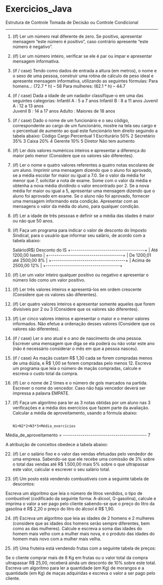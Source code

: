 # Exercicios_Java
Estrutura de Controle
Tomada de Decisão ou Controle Condicional
___________________________________________________________________________

1) (if) Ler um número real diferente de zero. Se positivo, apresentar mensagem “este número é positivo”, caso contrário apresente “este número é negativo”.

2) (if) Ler um número inteiro, verificar se ele é par ou ímpar e apresentar mensagem informativa.

3) (if / case) Tendo como dados de entrada a altura (em metros), o nome e o sexo de uma pessoa, construir uma rotina de cálculo de peso ideal e apresente mensagem informativa, utilizando as seguintes fórmulas:
Para homens..: (72.7 * h) – 58
Para mulheres: (62.1 * h) – 44.7

4) (if / case) Dada a idade de um nadador classifique-o em uma das seguintes categorias:
Infantil A	: 5 a 7 anos
Infantil B	: 8 a 11 anos
Juvenil A	: 12 a 13 anos     
Juvenil B 	: 14 a 17 anos
Adulto 	: Maiores de 18 anos

5) (if / case) Dado o nome de um funcionário e o seu código, correspondente ao cargo de um funcionário, mostre na tela seu cargo e o percentual de aumento ao qual este funcionário tem direito seguindo a tabela abaixo:
Código	Cargo	Percentual
1	Escriturário	50%
2	Secretário	35%
3	Caixa	20%
4	Gerente	10%
5	Diretor	Não tem aumento

	






6) (if) Ler dois valores numéricos inteiros e apresentar a diferença do maior pelo menor (Considere que os valores são diferentes).

7) (if) Ler o nome e quatro valores referentes a quatro notas escolares de um aluno. 
Imprimir uma mensagem dizendo que o aluno foi aprovado, se a média escolar for maior ou igual a 7.0.
Se o valor da média for menor que 7, solicitar a nota de exame. Some com o valor da média e obtenha a nova média dividindo o valor encontrado por 2.
Se a nova média for maior ou igual a 5, apresentar uma mensagem dizendo que o aluno foi aprovado em exame.
Se o aluno não foi aprovado, fornecer uma mensagem informando esta condição. Apresentar com as mensagens o valor da média do aluno, para qualquer condição.




8) (if) Ler a idade de três pessoas e definir se a média das idades é maior ou não que 50 anos.

9) (if) Faça um programa para indicar o valor de desconto do Imposto Sindical, para o usuário que informar seu salário, de acordo com a tabela abaixo:

	Salário(R$)             Desconto do IS
    +--------------------------------------+
    | Até 1200,00                 Isento   |
    +--------------------------------------+
    | De 1200,01 até 2500,00        8%     |
    +--------------------------------------+
    | Acima de 2500,00             12%     |
    +--------------------------------------+

10) (if) Ler um valor inteiro qualquer positivo ou negativo e apresentar o número lido como um valor positivo.

11) (if) Ler três valores inteiros e apresentá-los em ordem crescente (Considere que os valores são diferentes).

12) (if) Ler quatro valores inteiros e apresentar somente aqueles que forem divisíveis por 2 ou 3 (Considere que os valores são diferentes).

13) (if) Ler cinco valores inteiros e apresentar o maior e o menor valores informados. Não efetue a ordenação desses valores (Considere que os valores são diferentes).

14) (if / case) Ler o ano atual e o ano de nascimento de uma pessoa. Escrever uma mensagem que diga se ela poderá ou não votar este ano (não é necessário considerar o mês em que a pessoa nasceu).


19) (if / case) As maçãs custam R$ 1,30 cada se forem compradas menos de uma dúzia, e R$ 1,00 se forem compradas pelo menos 12. Escreva um programa que leia o número de maçãs compradas, calcule e escreva o custo total da compra.

20) (if) Ler o nome de 2 times e o número de gols marcados na partida. Escrever o nome do vencedor. Caso não haja vencedor deverá ser impressa a palavra EMPATE.

21) (if) Faça um algoritmo para ler as 3 notas obtidas por um aluno nas 3 verificações e a média dos exercícios que fazem parte da avaliação. Calcular a média de aproveitamento, usando a fórmula abaixo:

                                                 N1+N2*2+N3*3+Média_exercícios
Média_de_aproveitamento  =  -------------------------------------------
                                                                          7

A atribuição de conceitos obedece a tabela abaixo:

 

22) (if) Ler o salário fixo e o valor das vendas efetuadas pelo vendedor de uma empresa. Sabendo-se que ele recebe uma comissão de 3% sobre o total das vendas até R$ 1.500,00 mais 5% sobre o que ultrapassar este valor, calcular e escrever o seu salário total.

23) (if) Um posto está vendendo combustíveis com a seguinte tabela de descontos:

 

Escreva um algoritmo que leia o número de litros vendidos, o tipo de combustível (codificado da seguinte forma: A-álcool, G-gasolina), calcule e imprima o valor a ser pago pelo cliente sabendo-se que o preço do litro da gasolina é R$ 2,20 o preço do litro do álcool é R$ 1,90.

24) (if) Escreva um algoritmo que leia as idades de 2 homens e 2 mulheres (considere que as idades dos homens serão sempre diferentes, bem como as das mulheres). Calcule e escreva a soma das idades do homem mais velho com a mulher mais nova, e o produto das idades do homem mais novo com a mulher mais velha.

25) (if) Uma fruteira está vendendo frutas com a seguinte tabela de preços:

 

Se o cliente comprar mais de 8 Kg em frutas ou o valor total da compra ultrapassar R$ 25,00, receberá ainda um desconto de 10% sobre este total. Escreva um algoritmo para ler a quantidade (em Kg) de morangos e a quantidade (em Kg) de maças adquiridas e escreva o valor a ser pago pelo cliente.


